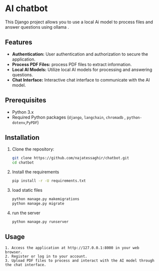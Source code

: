 # AI chatbot

This Django project allows you to use a local Ai model to process files and answer questions using ollama . 
## Features

- **Authentication:** User authentication and authorization to secure the application.
- **Process PDF Files:**  process PDF files to extract information.
- **Local AI Models:** Utilize local AI models for processing and answering questions.
- **Chat Interface:** Interactive chat interface to communicate with the AI model.

## Prerequisites

- Python 3.x
- Required Python packages (`django`, `langchain`, `chromadb` , `python-dotenv`,`PyPDF`)

## Installation

1. Clone the repository:
   ```bash
   git clone https://github.com/najatessaghir/chatbot.git
   cd chatbot
2. Install the requirements
   ```bash
   pip install -r -U requirements.txt
3. load static files
   ```bash
   python manage.py makemigrations 
   python manage.py migrate
4. run the server
   ```bash
   python manage.py runserver

## Usage

    1. Access the application at http://127.0.0.1:8000 in your web browser.
    2. Register or log in to your account.
    3. Upload PDF files to process and interact with the AI model through the chat interface.
   
